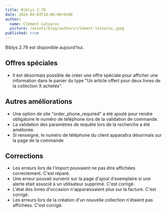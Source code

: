 ```yaml
---
title: Biblys 2.79
date: 2024-04-03T10:00:00+0200
author:
  name: Clément Latzarus
  picture: /assets/blog/authors/clement-latzarus.jpeg
published: true
---
```


Biblys 2.79 est disponible aujourd'hui.

## Offres spéciales

- Il est désormais possible de créer une offre spéciale pour afficher une
  information dans le panier du type "Un article offert pour deux livres de
  la collection X achetés".

## Autres améliorations

- Une option de site "order_phone_required" a été ajouté pour rendre
  obligatoire le numéro de téléphone lors de la validation de commande.
- La validation des paramètres de requête lors de la recherche a été améliorée.
- Si renseigné, le numéro de téléphone du client apparaîtra désormais sur la
  page de la commande

## Corrections

- Les erreurs lors de l'import pouvaient ne pas être affichées correctement.
  C'est réparé.
- Une erreur pouvait survenir sur la page d'ajout d'exemplaire si une alerte
  était associé à un utilisateur supprimé. C'est corrigé.
- L'état des livres d'occasion n'apparaissaient plus sur la facture. C'est
  corrigé.
- Les erreurs lors de la création d'un nouvelle collection n'étaient pas
  affichées. C'est corrigé.
